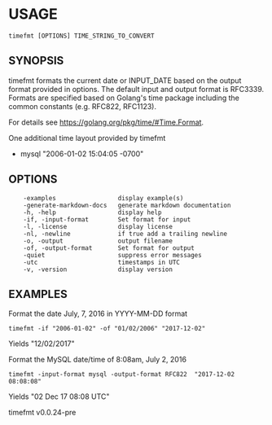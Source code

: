 
# USAGE

	timefmt [OPTIONS] TIME_STRING_TO_CONVERT

## SYNOPSIS


timefmt formats the current date or INPUT_DATE based on the output format
provided in options. The default input and  output format is RFC3339. 
Formats are specified based on Golang's time package including the
common constants (e.g. RFC822, RFC1123). 

For details see https://golang.org/pkg/time/#Time.Format.

One additional time layout provided by timefmt 
 
+ mysql "2006-01-02 15:04:05 -0700"


## OPTIONS

```
    -examples                 display example(s)
    -generate-markdown-docs   generate markdown documentation
    -h, -help                 display help
    -if, -input-format        Set format for input
    -l, -license              display license
    -nl, -newline             if true add a trailing newline
    -o, -output               output filename
    -of, -output-format       Set format for output
    -quiet                    suppress error messages
    -utc                      timestamps in UTC
    -v, -version              display version
```


## EXAMPLES


Format the date July, 7, 2016 in YYYY-MM-DD format

    timefmt -if "2006-01-02" -of "01/02/2006" "2017-12-02"

Yields "12/02/2017"

Format the MySQL date/time of 8:08am, July 2, 2016

    timefmt -input-format mysql -output-format RFC822  "2017-12-02 08:08:08"

Yields "02 Dec 17 08:08 UTC"


timefmt v0.0.24-pre
